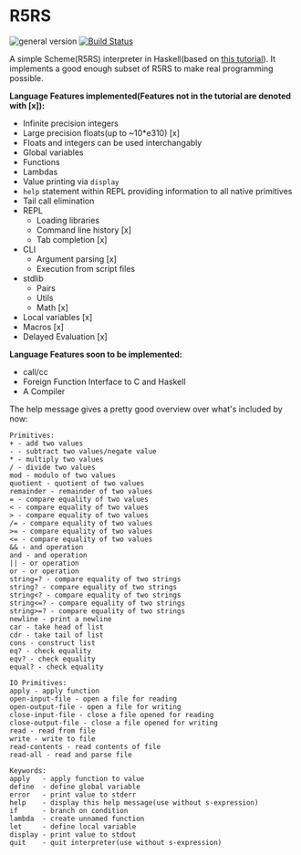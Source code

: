 # R5RS
![general version](http://img.shields.io/badge/version-0.3.1-yellow.svg)
[![Build Status](https://travis-ci.org/hellerve/R5RS.png?branch=master)](https://travis-ci.org/hellerve/R5RS)

A simple Scheme(R5RS) interpreter in Haskell(based on 
[this tutorial](http://upload.wikimedia.org/wikipedia/commons/a/aa/Write_Yourself_a_Scheme_in_48_Hours.pdf)).
It implements a good enough subset of R5RS to make real programming possible.

**Language Features implemented(Features not in the tutorial are denoted with [x]):**
* Infinite precision integers
* Large precision floats(up to ~10\*e310) [x]
* Floats and integers can be used interchangably
* Global variables
* Functions
* Lambdas
* Value printing via `display`
* `help` statement within REPL providing information to all native primitives
* Tail call elimination
* REPL
  * Loading libraries
  * Command line history [x]
  * Tab completion [x]
* CLI
  * Argument parsing [x]
  * Execution from script files
* stdlib
  * Pairs
  * Utils
  * Math [x]
* Local variables [x]
* Macros [x]
* Delayed Evaluation [x]

**Language Features soon to be implemented:**
* call/cc
* Foreign Function Interface to C and Haskell
* A Compiler

The help message gives a pretty good overview over what's included by now:
```
Primitives:
+ - add two values
- - subtract two values/negate value
* - multiply two values
/ - divide two values
mod - modulo of two values
quotient - quotient of two values
remainder - remainder of two values
= - compare equality of two values
< - compare equality of two values
> - compare equality of two values
/= - compare equality of two values
>= - compare equality of two values
<= - compare equality of two values
&& - and operation
and - and operation
|| - or operation
or - or operation
string=? - compare equality of two strings
string? - compare equality of two strings
string<? - compare equality of two strings
string<=? - compare equality of two strings
string>=? - compare equality of two strings
newline - print a newline
car - take head of list
cdr - take tail of list
cons - construct list
eq? - check equality
eqv? - check equality
equal? - check equality

IO Primitives:
apply - apply function
open-input-file - open a file for reading
open-output-file - open a file for writing
close-input-file - close a file opened for reading
close-output-file - close a file opened for writing
read - read from file
write - write to file
read-contents - read contents of file
read-all - read and parse file

Keywords:
apply   - apply function to value
define  - define global variable
error   - print value to stderr
help    - display this help message(use without s-expression)
if      - branch on condition
lambda  - create unnamed function
let     - define local variable
display - print value to stdout
quit    - quit interpreter(use without s-expression)
```
